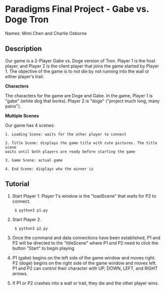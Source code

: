 Paradigms Final Project - Gabe vs. Doge Tron
===========================================

Names: Mimi Chen and Charlie Osborne

Description
---------------
Our game is a 2-Player Gabe vs. Doge version of Tron. Player 1 is the host 
player, and Player 2 is the client player that joins the game started by 
Player 1.  The objective of the game is to not die by not running into the 
wall or either player's trail. 

**Characters**

The characters for the game are Doge and Gabe. In the game, Player 1 is "gabe" 
(white dog that borks). Player 2 is "doge" ("project much long, many pains").


**Multiple Scenes**

Our game has 4 scenes: 

	1. Loading Scene: waits for the other player to connect

	2. Title Scene: displays the game title with cute pictures. The title scene
	waits until both players are ready before starting the game

	3. Game Scene: actual game

	4. End Scene: displays who the winner is

Tutorial
----------------
1. Start Player 1. Player 1's window is the "loadScene" that waits for P2
to connect.

		$ python3 p1.py

2. Start Player 2.

		$ python3 p2.py 

3. Once the command and data connections have been established, P1 and P2
will be directed to the "titleScene" where P1 and P2 need to click the 
button "Start" to begin playing

4. P1 (gabe) begins on the left side of the game window and moves right. 
P2 (doge) begins on the right side of the game window and moves left. P1 
and P2 can control their character with UP, DOWN, LEFT, and RIGHT arrows.

5. If P1 or P2 crashes into a wall or trail, they die and the other player 
wins. 
